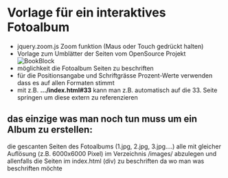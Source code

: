 # Vorlage für ein interaktives Fotoalbum

+ jquery.zoom.js Zoom funktion (Maus oder Touch gedrückt halten)
+ Vorlage zum Umblätter der Seiten vom OpenSource Projekt ![BookBlock](https://github.com/codrops/BookBlock)
+ möglichkeit die Fotoalbum Seiten zu beschriften
 + für die Positionsangabe und Schriftgrässe Prozent-Werte verwenden dass es auf allen Formaten stimmt
+ mit z.B. **.../index.html#33** kann man z.B. automatisch auf die 33. Seite springen um diese extern zu referenzieren

## das einzige was man noch tun muss um ein Album zu erstellen:
die gescanten Seiten des Fotoalbums (1.jpg, 2.jpg, 3.jpg....) alle mit gleicher Auflösung (z.B. 6000x6000 Pixel) im Verzeichnis /images/ abzulegen und allenfalls die Seiten im index.html (div) zu beschriften da wo man was beschriften möchte

